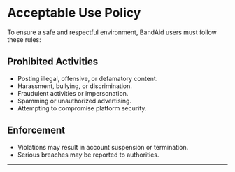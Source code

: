 # Acceptable Use Policy

To ensure a safe and respectful environment, BandAid users must follow these rules:

## Prohibited Activities
- Posting illegal, offensive, or defamatory content.
- Harassment, bullying, or discrimination.
- Fraudulent activities or impersonation.
- Spamming or unauthorized advertising.
- Attempting to compromise platform security.

## Enforcement
- Violations may result in account suspension or termination.
- Serious breaches may be reported to authorities.

---
